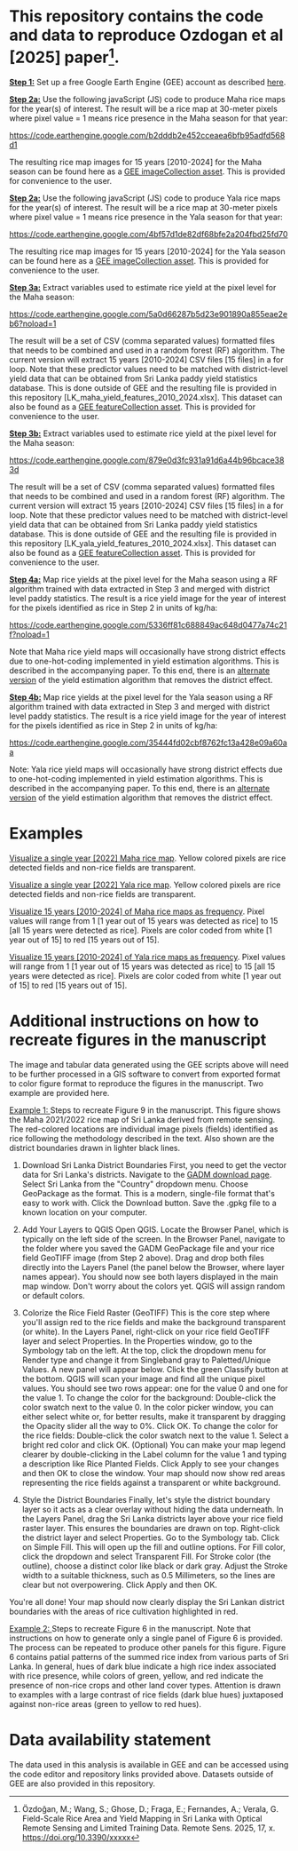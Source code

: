 # This repository contains the code and data to reproduce Ozdogan et al [2025] paper[^1].

**<ins>Step 1:</ins>** Set up a free Google Earth Engine (GEE) account as described [here](https://courses.spatialthoughts.com/gee-sign-up.html).

**<ins>Step 2a:</ins>** Use the following javaScript (JS) code to produce Maha rice maps for the year(s) of interest.  The result will be a rice map at 30-meter pixels where pixel value = 1 means rice presence in the Maha season for that year:

https://code.earthengine.google.com/b2dddb2e452cceaea6bfb95adfd568d1

The resulting rice map images for 15 years [2010-2024] for the Maha season can be found here as a [GEE imageCollection asset](https://code.earthengine.google.com/?asset=projects/ee-ozdogan05/assets/srilanka/LK_maha_rice_v3). This is provided for convenience to the user.

**<ins>Step 2a:</ins>** Use the following javaScript (JS) code to produce Yala rice maps for the year(s) of interest. The result will be a rice map at 30-meter pixels where pixel value = 1 means rice presence in the Yala season for that year:

https://code.earthengine.google.com/4bf57d1de82df68bfe2a204fbd25fd70

The resulting rice map images for 15 years [2010-2024] for the Yala season can be found here as a [GEE imageCollection asset](https://code.earthengine.google.com/?asset=projects/ee-ozdogan05/assets/srilanka/LK_yala_rice_v3). This is provided for convenience to the user.

**<ins>Step 3a:</ins>** Extract variables used to estimate rice yield at the pixel level for the Maha season:

https://code.earthengine.google.com/5a0d66287b5d23e901890a855eae2eb6?noload=1

The result will be a set of CSV (comma separated values) formatted files that needs to be combined and used in a random forest (RF) algorithm. The current version will extract 15 years [2010-2024] CSV files [15 files] in a for loop. Note that these predictor values need to be matched with district-level yield data that can be obtained from Sri Lanka paddy yield statistics database. This is done outside of GEE and the resulting file is provided in this repository [LK_maha_yield_features_2010_2024.xlsx]. This dataset can also be found as a [GEE featureCollection asset](https://code.earthengine.google.com/?asset=projects/ee-ozdogan05/assets/srilanka/LK_maha_yield_features_2010_2024). This is provided for convenience to the user.

**<ins>Step 3b:</ins>** Extract variables used to estimate rice yield at the pixel level for the Maha season:

https://code.earthengine.google.com/879e0d3fc931a91d6a44b96bcace383d

The result will be a set of CSV (comma separated values) formatted files that needs to be combined and used in a random forest (RF) algorithm. The current version will extract 15 years [2010-2024] CSV files [15 files] in a for loop. Note that these predictor values need to be matched with district-level yield data that can be obtained from Sri Lanka paddy yield statistics database. This is done outside of GEE and the resulting file is provided in this repository [LK_yala_yield_features_2010_2024.xlsx]. This dataset can also be found as a [GEE featureCollection asset](https://code.earthengine.google.com/?asset=projects/ee-ozdogan05/assets/srilanka/LK_yala_yield_features_2010_2024). This is provided for convenience to the user.

**<ins>Step 4a:</ins>** Map rice yields at the pixel level for the Maha season using a RF algorithm trained with data extracted in Step 3 and merged with district level paddy statistics. The result is a rice yield image for the year of interest for the pixels identified as rice in Step 2 in units of kg/ha:

https://code.earthengine.google.com/5336ff81c688849ac648d0477a74c21f?noload=1

Note that Maha rice yield maps will occasionally have strong district effects due to one-hot-coding implemented in yield estimation algorithms. This is described in the accompanying paper.  To this end, there is an [alternate version](https://code.earthengine.google.com/e97d1a47f559e68d6862f4f2365ec8bd?noload=1) of the yield estimation algorithm that removes the district effect.

**<ins>Step 4b:</ins>** Map rice yields at the pixel level for the Yala season using a RF algorithm trained with data extracted in Step 3 and merged with district level paddy statistics. The result is a rice yield image for the year of interest for the pixels identified as rice in Step 2 in units of kg/ha:

https://code.earthengine.google.com/35444fd02cbf8762fc13a428e09a60aa

Note: Yala rice yield maps will occasionally have strong district effects due to one-hot-coding implemented in yield estimation algorithms. This is described in the accompanying paper.  To this end, there is an [alternate version](https://code.earthengine.google.com/f027e525b93163dac818dddcdfdd9389) of the yield estimation algorithm that removes the district effect.

# Examples

[Visualize a single year [2022] Maha rice map](https://code.earthengine.google.com/c0f8a5f93ec24b8bc878a69463226fa8).  Yellow colored pixels are rice detected fields and non-rice fields are transparent. 

[Visualize a single year [2022] Yala rice map](https://code.earthengine.google.com/e44ae9ee06764a8beb8a8d0058825fb1).  Yellow colored pixels are rice detected fields and non-rice fields are transparent. 

[Visualize 15 years [2010-2024] of Maha rice maps as frequency](https://code.earthengine.google.com/f55b935cda2568b65201eb02b7cd4764). Pixel values will range from 1 [1 year out of 15 years was detected as rice] to 15 [all 15 years were detected as rice]. Pixels are color coded from white [1 year out of 15] to red [15 years out of 15].

[Visualize 15 years [2010-2024] of Yala rice maps as frequency](https://code.earthengine.google.com/3dd90fb99c5304b91610e4c6059fab43). Pixel values will range from 1 [1 year out of 15 years was detected as rice] to 15 [all 15 years were detected as rice]. Pixels are color coded from white [1 year out of 15] to red [15 years out of 15].

# Additional instructions on how to recreate figures in the manuscript
The image and tabular data generated using the GEE scripts above will need to be further processed in a GIS software to convert from exported format to color figure format to reproduce the figures in the manuscript.  Two example are provided here.

<ins>Example 1: </ins>Steps to recreate Figure 9 in the manuscript.  This figure shows the Maha 2021/2022 rice map of Sri Lanka derived from remote sensing. The red-colored locations are individual image pixels (fields) identified as rice following the methodology described in the text. Also shown are the district boundaries drawn in lighter black lines.

1. Download Sri Lanka District Boundaries
First, you need to get the vector data for Sri Lanka's districts. Navigate to the [GADM download page](https://gadm.org/download_country.html). Select Sri Lanka from the "Country" dropdown menu. Choose GeoPackage as the format. This is a modern, single-file format that's easy to work with. Click the Download button. Save the .gpkg file to a known location on your computer.

2. Add Your Layers to QGIS
Open QGIS. Locate the Browser Panel, which is typically on the left side of the screen. In the Browser Panel, navigate to the folder where you saved the GADM GeoPackage file and your rice field GeoTIFF image (from Step 2 above). Drag and drop both files directly into the Layers Panel (the panel below the Browser, where layer names appear). You should now see both layers displayed in the main map window. Don't worry about the colors yet. QGIS will assign random or default colors.

3. Colorize the Rice Field Raster (GeoTIFF)
This is the core step where you'll assign red to the rice fields and make the background transparent (or white). In the Layers Panel, right-click on your rice field GeoTIFF layer and select Properties. In the Properties window, go to the Symbology tab on the left. At the top, click the dropdown menu for Render type and change it from Singleband gray to Paletted/Unique Values. A new panel will appear below. Click the green Classify button at the bottom. QGIS will scan your image and find all the unique pixel values. You should see two rows appear: one for the value 0 and one for the value 1. To change the color for the background: Double-click the color swatch next to the value 0. In the color picker window, you can either select white or, for better results, make it transparent by dragging the Opacity slider all the way to 0%. Click OK. To change the color for the rice fields: Double-click the color swatch next to the value 1. Select a bright red color and click OK. (Optional) You can make your map legend clearer by double-clicking in the Label column for the value 1 and typing a description like Rice Planted Fields. Click Apply to see your changes and then OK to close the window. Your map should now show red areas representing the rice fields against a transparent or white background.

4. Style the District Boundaries
Finally, let's style the district boundary layer so it acts as a clear overlay without hiding the data underneath. In the Layers Panel, drag the Sri Lanka districts layer above your rice field raster layer. This ensures the boundaries are drawn on top. Right-click the district layer and select Properties. Go to the Symbology tab. Click on Simple Fill. This will open up the fill and outline options. For Fill color, click the dropdown and select Transparent Fill. For Stroke color (the outline), choose a distinct color like black or dark gray. Adjust the Stroke width to a suitable thickness, such as 0.5 Millimeters, so the lines are clear but not overpowering. Click Apply and then OK.

You're all done! Your map should now clearly display the Sri Lankan district boundaries with the areas of rice cultivation highlighted in red.

<ins>Example 2: </ins>Steps to recreate Figure 6 in the manuscript. Note that instructions on how to generate only a single panel of Figure 6 is provided.  The process can be repeated to produce other panels for this figure. Figure 6 contains patial patterns of the summed rice index from various parts of Sri Lanka. In general, hues of dark blue indicate a high rice index associated with rice presence, while colors of green, yellow, and red indicate the presence of non-rice crops and other land cover types. Attention is drawn to examples with a large contrast of rice fields (dark blue hues) juxtaposed against non-rice areas (green to yellow to red hues).












# Data availability statement

The data used in this analysis is available in GEE and can be accessed using the code editor and repository links provided above. Datasets outside of GEE are also provided in this repository.



[^1]: Özdoğan, M.; Wang, S.; Ghose, D.; Fraga, E.; Fernandes, A.; Verala, G. Field-Scale Rice Area and Yield Mapping in Sri Lanka with Optical Remote Sensing and Limited Training Data. Remote Sens. 2025, 17, x. https://doi.org/10.3390/xxxxx








